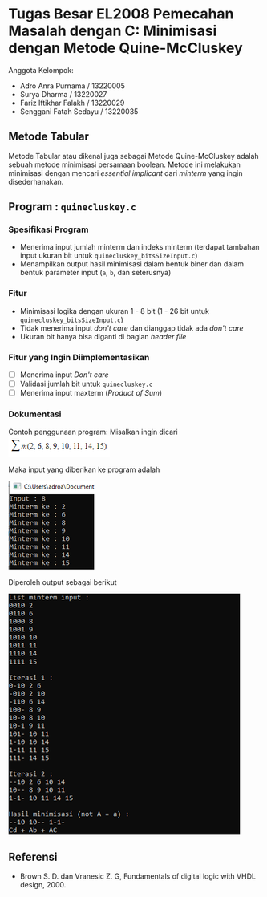 # Tugas Besar EL2008 Pemecahan Masalah dengan C: Minimisasi dengan Metode Quine-McCluskey

Anggota Kelompok:
- Adro Anra Purnama / 13220005
- Surya Dharma / 13220027
- Fariz Iftikhar Falakh / 13220029
- Senggani Fatah Sedayu / 13220035

## Metode Tabular
Metode Tabular atau dikenal juga sebagai Metode Quine-McCluskey adalah sebuah metode minimisasi persamaan boolean.
Metode ini melakukan minimisasi dengan mencari *essential implicant* dari *minterm* yang ingin disederhanakan. 

## Program : `quinecluskey.c`

### Spesifikasi Program
- Menerima input jumlah minterm dan indeks minterm (terdapat tambahan input ukuran bit untuk `quinecluskey_bitsSizeInput.c`)
- Menampilkan output hasil minimisasi dalam bentuk biner dan dalam bentuk parameter input (`a`, `b`, dan seterusnya)

### Fitur
- Minimisasi logika dengan ukuran 1 - 8 bit (1 - 26 bit untuk `quinecluskey_bitsSizeInput.c`)
- Tidak menerima input *don't care* dan dianggap tidak ada *don't care*
- Ukuran bit hanya bisa diganti di bagian *header file*

### Fitur yang Ingin Diimplementasikan
- [ ] Menerima input *Don't care*
- [ ] Validasi jumlah bit untuk `quinecluskey.c`
- [ ] Menerima input maxterm (*Product of Sum*)

### Dokumentasi
Contoh penggunaan program:
Misalkan ingin dicari ![alt text](https://github.com/DentAlpha/Minimisasi-Quine-McCluskey/blob/main/Dokumentasi/Minterm.png?raw=true)

Maka input yang diberikan ke program adalah

![alt text](https://github.com/DentAlpha/Minimisasi-Quine-McCluskey/blob/main/Dokumentasi/input.png?raw=true)

Diperoleh output sebagai berikut

![alt text](https://github.com/DentAlpha/Minimisasi-Quine-McCluskey/blob/main/Dokumentasi/output.png?raw=true)

## Referensi
-	Brown S. D. dan Vranesic Z. G, Fundamentals of digital logic with VHDL design, 2000.
